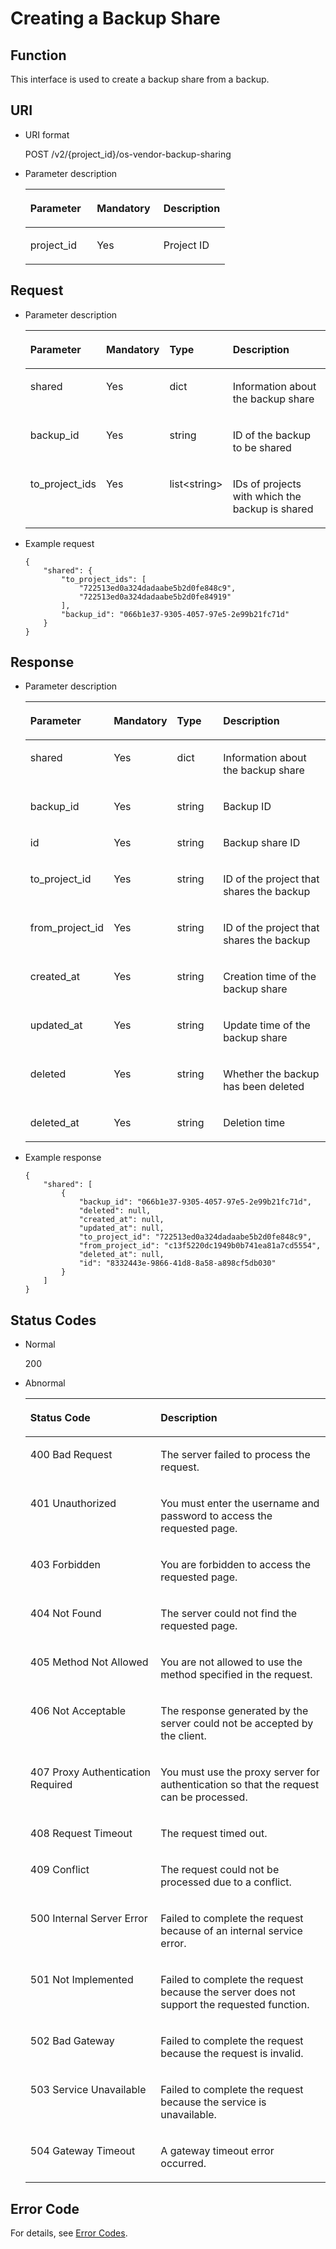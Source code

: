 # Creating a Backup Share<a name="EN-US_TOPIC_0078214151"></a>

## Function<a name="section12991215691"></a>

This interface is used to create a backup share from a backup.

## URI<a name="section143041151095"></a>

-   URI format

    POST /v2/\{project\_id\}/os-vendor-backup-sharing

-   Parameter description

    <a name="table1331011512912"></a>
    <table><thead align="left"><tr id="row32541316392"><th class="cellrowborder" valign="top" width="33.33333333333333%" id="mcps1.1.4.1.1"><p id="p1625418168917"><a name="p1625418168917"></a><a name="p1625418168917"></a>Parameter</p>
    </th>
    <th class="cellrowborder" valign="top" width="33.33333333333333%" id="mcps1.1.4.1.2"><p id="p9254916897"><a name="p9254916897"></a><a name="p9254916897"></a>Mandatory</p>
    </th>
    <th class="cellrowborder" valign="top" width="33.33333333333333%" id="mcps1.1.4.1.3"><p id="p1254191615916"><a name="p1254191615916"></a><a name="p1254191615916"></a>Description</p>
    </th>
    </tr>
    </thead>
    <tbody><tr id="row12254716991"><td class="cellrowborder" valign="top" width="33.33333333333333%" headers="mcps1.1.4.1.1 "><p id="p1025419164915"><a name="p1025419164915"></a><a name="p1025419164915"></a>project_id</p>
    </td>
    <td class="cellrowborder" valign="top" width="33.33333333333333%" headers="mcps1.1.4.1.2 "><p id="p3254171615911"><a name="p3254171615911"></a><a name="p3254171615911"></a>Yes</p>
    </td>
    <td class="cellrowborder" valign="top" width="33.33333333333333%" headers="mcps1.1.4.1.3 "><p id="p64170449"><a name="p64170449"></a><a name="p64170449"></a>Project ID</p>
    </td>
    </tr>
    </tbody>
    </table>


## Request<a name="section203249151917"></a>

-   Parameter description

    <a name="table10327101517913"></a>
    <table><thead align="left"><tr id="row2025515161398"><th class="cellrowborder" valign="top" width="16.328367163283673%" id="mcps1.1.5.1.1"><p id="p61804813"><a name="p61804813"></a><a name="p61804813"></a>Parameter</p>
    </th>
    <th class="cellrowborder" valign="top" width="17.348265173482652%" id="mcps1.1.5.1.2"><p id="p40133923"><a name="p40133923"></a><a name="p40133923"></a>Mandatory</p>
    </th>
    <th class="cellrowborder" valign="top" width="19.388061193880613%" id="mcps1.1.5.1.3"><p id="p14225104112"><a name="p14225104112"></a><a name="p14225104112"></a>Type</p>
    </th>
    <th class="cellrowborder" valign="top" width="46.93530646935306%" id="mcps1.1.5.1.4"><p id="p29622330"><a name="p29622330"></a><a name="p29622330"></a>Description</p>
    </th>
    </tr>
    </thead>
    <tbody><tr id="row9255131617913"><td class="cellrowborder" valign="top" width="16.328367163283673%" headers="mcps1.1.5.1.1 "><p id="p1925561617914"><a name="p1925561617914"></a><a name="p1925561617914"></a>shared</p>
    </td>
    <td class="cellrowborder" valign="top" width="17.348265173482652%" headers="mcps1.1.5.1.2 "><p id="p9255201610920"><a name="p9255201610920"></a><a name="p9255201610920"></a>Yes</p>
    </td>
    <td class="cellrowborder" valign="top" width="19.388061193880613%" headers="mcps1.1.5.1.3 "><p id="p13255116691"><a name="p13255116691"></a><a name="p13255116691"></a>dict</p>
    </td>
    <td class="cellrowborder" valign="top" width="46.93530646935306%" headers="mcps1.1.5.1.4 "><p id="p11255191613913"><a name="p11255191613913"></a><a name="p11255191613913"></a>Information about the backup share</p>
    </td>
    </tr>
    <tr id="row1125531613913"><td class="cellrowborder" valign="top" width="16.328367163283673%" headers="mcps1.1.5.1.1 "><p id="p1025551618919"><a name="p1025551618919"></a><a name="p1025551618919"></a>backup_id</p>
    </td>
    <td class="cellrowborder" valign="top" width="17.348265173482652%" headers="mcps1.1.5.1.2 "><p id="p125513161394"><a name="p125513161394"></a><a name="p125513161394"></a>Yes</p>
    </td>
    <td class="cellrowborder" valign="top" width="19.388061193880613%" headers="mcps1.1.5.1.3 "><p id="p52562016296"><a name="p52562016296"></a><a name="p52562016296"></a>string</p>
    </td>
    <td class="cellrowborder" valign="top" width="46.93530646935306%" headers="mcps1.1.5.1.4 "><p id="p11256181620912"><a name="p11256181620912"></a><a name="p11256181620912"></a>ID of the backup to be shared</p>
    </td>
    </tr>
    <tr id="row1625620161494"><td class="cellrowborder" valign="top" width="16.328367163283673%" headers="mcps1.1.5.1.1 "><p id="p525620161894"><a name="p525620161894"></a><a name="p525620161894"></a>to_project_ids</p>
    </td>
    <td class="cellrowborder" valign="top" width="17.348265173482652%" headers="mcps1.1.5.1.2 "><p id="p1256151620917"><a name="p1256151620917"></a><a name="p1256151620917"></a>Yes</p>
    </td>
    <td class="cellrowborder" valign="top" width="19.388061193880613%" headers="mcps1.1.5.1.3 "><p id="p1225613161696"><a name="p1225613161696"></a><a name="p1225613161696"></a>list&lt;string&gt;</p>
    </td>
    <td class="cellrowborder" valign="top" width="46.93530646935306%" headers="mcps1.1.5.1.4 "><p id="p42561616395"><a name="p42561616395"></a><a name="p42561616395"></a>IDs of projects with which the backup is shared</p>
    </td>
    </tr>
    </tbody>
    </table>


-   Example request

    ```
    {
        "shared": {
            "to_project_ids": [
                "722513ed0a324dadaabe5b2d0fe848c9",
                "722513ed0a324dadaabe5b2d0fe84919"
            ],
            "backup_id": "066b1e37-9305-4057-97e5-2e99b21fc71d"
        }
    }
    ```


## Response<a name="section10341151511916"></a>

-   Parameter description

    <a name="table153449152913"></a>
    <table><thead align="left"><tr id="row125714163918"><th class="cellrowborder" valign="top" width="20.407959204079592%" id="mcps1.1.5.1.1"><p id="p11911851132015"><a name="p11911851132015"></a><a name="p11911851132015"></a>Parameter</p>
    </th>
    <th class="cellrowborder" valign="top" width="17.348265173482652%" id="mcps1.1.5.1.2"><p id="p1310755112013"><a name="p1310755112013"></a><a name="p1310755112013"></a>Mandatory</p>
    </th>
    <th class="cellrowborder" valign="top" width="17.348265173482652%" id="mcps1.1.5.1.3"><p id="p191071951112015"><a name="p191071951112015"></a><a name="p191071951112015"></a>Type</p>
    </th>
    <th class="cellrowborder" valign="top" width="44.89551044895511%" id="mcps1.1.5.1.4"><p id="p210715118209"><a name="p210715118209"></a><a name="p210715118209"></a>Description</p>
    </th>
    </tr>
    </thead>
    <tbody><tr id="row1325713164913"><td class="cellrowborder" valign="top" width="20.407959204079592%" headers="mcps1.1.5.1.1 "><p id="p925711161793"><a name="p925711161793"></a><a name="p925711161793"></a>shared</p>
    </td>
    <td class="cellrowborder" valign="top" width="17.348265173482652%" headers="mcps1.1.5.1.2 "><p id="p202571161192"><a name="p202571161192"></a><a name="p202571161192"></a>Yes</p>
    </td>
    <td class="cellrowborder" valign="top" width="17.348265173482652%" headers="mcps1.1.5.1.3 "><p id="p9257216894"><a name="p9257216894"></a><a name="p9257216894"></a>dict</p>
    </td>
    <td class="cellrowborder" valign="top" width="44.89551044895511%" headers="mcps1.1.5.1.4 "><p id="p525751618910"><a name="p525751618910"></a><a name="p525751618910"></a>Information about the backup share</p>
    </td>
    </tr>
    <tr id="row1725701614917"><td class="cellrowborder" valign="top" width="20.407959204079592%" headers="mcps1.1.5.1.1 "><p id="p42576166910"><a name="p42576166910"></a><a name="p42576166910"></a>backup_id</p>
    </td>
    <td class="cellrowborder" valign="top" width="17.348265173482652%" headers="mcps1.1.5.1.2 "><p id="p1125720161595"><a name="p1125720161595"></a><a name="p1125720161595"></a>Yes</p>
    </td>
    <td class="cellrowborder" valign="top" width="17.348265173482652%" headers="mcps1.1.5.1.3 "><p id="p13257316494"><a name="p13257316494"></a><a name="p13257316494"></a>string</p>
    </td>
    <td class="cellrowborder" valign="top" width="44.89551044895511%" headers="mcps1.1.5.1.4 "><p id="p82574167918"><a name="p82574167918"></a><a name="p82574167918"></a>Backup ID</p>
    </td>
    </tr>
    <tr id="row225761618918"><td class="cellrowborder" valign="top" width="20.407959204079592%" headers="mcps1.1.5.1.1 "><p id="p1125714162914"><a name="p1125714162914"></a><a name="p1125714162914"></a>id</p>
    </td>
    <td class="cellrowborder" valign="top" width="17.348265173482652%" headers="mcps1.1.5.1.2 "><p id="p525711166919"><a name="p525711166919"></a><a name="p525711166919"></a>Yes</p>
    </td>
    <td class="cellrowborder" valign="top" width="17.348265173482652%" headers="mcps1.1.5.1.3 "><p id="p325712161396"><a name="p325712161396"></a><a name="p325712161396"></a>string</p>
    </td>
    <td class="cellrowborder" valign="top" width="44.89551044895511%" headers="mcps1.1.5.1.4 "><p id="p1257116795"><a name="p1257116795"></a><a name="p1257116795"></a>Backup share ID</p>
    </td>
    </tr>
    <tr id="row1325814161497"><td class="cellrowborder" valign="top" width="20.407959204079592%" headers="mcps1.1.5.1.1 "><p id="p12585161592"><a name="p12585161592"></a><a name="p12585161592"></a>to_project_id</p>
    </td>
    <td class="cellrowborder" valign="top" width="17.348265173482652%" headers="mcps1.1.5.1.2 "><p id="p325801610915"><a name="p325801610915"></a><a name="p325801610915"></a>Yes</p>
    </td>
    <td class="cellrowborder" valign="top" width="17.348265173482652%" headers="mcps1.1.5.1.3 "><p id="p0258101613919"><a name="p0258101613919"></a><a name="p0258101613919"></a>string</p>
    </td>
    <td class="cellrowborder" valign="top" width="44.89551044895511%" headers="mcps1.1.5.1.4 "><p id="p125814161894"><a name="p125814161894"></a><a name="p125814161894"></a>ID of the project that shares the backup</p>
    </td>
    </tr>
    <tr id="row2025818162917"><td class="cellrowborder" valign="top" width="20.407959204079592%" headers="mcps1.1.5.1.1 "><p id="p125817161790"><a name="p125817161790"></a><a name="p125817161790"></a>from_project_id</p>
    </td>
    <td class="cellrowborder" valign="top" width="17.348265173482652%" headers="mcps1.1.5.1.2 "><p id="p625818160911"><a name="p625818160911"></a><a name="p625818160911"></a>Yes</p>
    </td>
    <td class="cellrowborder" valign="top" width="17.348265173482652%" headers="mcps1.1.5.1.3 "><p id="p10258101611913"><a name="p10258101611913"></a><a name="p10258101611913"></a>string</p>
    </td>
    <td class="cellrowborder" valign="top" width="44.89551044895511%" headers="mcps1.1.5.1.4 "><p id="p52582161096"><a name="p52582161096"></a><a name="p52582161096"></a>ID of the project that shares the backup</p>
    </td>
    </tr>
    <tr id="row1425814161916"><td class="cellrowborder" valign="top" width="20.407959204079592%" headers="mcps1.1.5.1.1 "><p id="p325821619918"><a name="p325821619918"></a><a name="p325821619918"></a>created_at</p>
    </td>
    <td class="cellrowborder" valign="top" width="17.348265173482652%" headers="mcps1.1.5.1.2 "><p id="p19258101620916"><a name="p19258101620916"></a><a name="p19258101620916"></a>Yes</p>
    </td>
    <td class="cellrowborder" valign="top" width="17.348265173482652%" headers="mcps1.1.5.1.3 "><p id="p162581216799"><a name="p162581216799"></a><a name="p162581216799"></a>string</p>
    </td>
    <td class="cellrowborder" valign="top" width="44.89551044895511%" headers="mcps1.1.5.1.4 "><p id="p2025812167911"><a name="p2025812167911"></a><a name="p2025812167911"></a>Creation time of the backup share</p>
    </td>
    </tr>
    <tr id="row825831613910"><td class="cellrowborder" valign="top" width="20.407959204079592%" headers="mcps1.1.5.1.1 "><p id="p1225814166915"><a name="p1225814166915"></a><a name="p1225814166915"></a>updated_at</p>
    </td>
    <td class="cellrowborder" valign="top" width="17.348265173482652%" headers="mcps1.1.5.1.2 "><p id="p32586163916"><a name="p32586163916"></a><a name="p32586163916"></a>Yes</p>
    </td>
    <td class="cellrowborder" valign="top" width="17.348265173482652%" headers="mcps1.1.5.1.3 "><p id="p1225817164911"><a name="p1225817164911"></a><a name="p1225817164911"></a>string</p>
    </td>
    <td class="cellrowborder" valign="top" width="44.89551044895511%" headers="mcps1.1.5.1.4 "><p id="p152584168918"><a name="p152584168918"></a><a name="p152584168918"></a>Update time of the backup share</p>
    </td>
    </tr>
    <tr id="row17258916492"><td class="cellrowborder" valign="top" width="20.407959204079592%" headers="mcps1.1.5.1.1 "><p id="p1625891620919"><a name="p1625891620919"></a><a name="p1625891620919"></a>deleted</p>
    </td>
    <td class="cellrowborder" valign="top" width="17.348265173482652%" headers="mcps1.1.5.1.2 "><p id="p14258916197"><a name="p14258916197"></a><a name="p14258916197"></a>Yes</p>
    </td>
    <td class="cellrowborder" valign="top" width="17.348265173482652%" headers="mcps1.1.5.1.3 "><p id="p5258616496"><a name="p5258616496"></a><a name="p5258616496"></a>string</p>
    </td>
    <td class="cellrowborder" valign="top" width="44.89551044895511%" headers="mcps1.1.5.1.4 "><p id="p132582161392"><a name="p132582161392"></a><a name="p132582161392"></a>Whether the backup has been deleted</p>
    </td>
    </tr>
    <tr id="row2258416292"><td class="cellrowborder" valign="top" width="20.407959204079592%" headers="mcps1.1.5.1.1 "><p id="p9258516491"><a name="p9258516491"></a><a name="p9258516491"></a>deleted_at</p>
    </td>
    <td class="cellrowborder" valign="top" width="17.348265173482652%" headers="mcps1.1.5.1.2 "><p id="p925918161911"><a name="p925918161911"></a><a name="p925918161911"></a>Yes</p>
    </td>
    <td class="cellrowborder" valign="top" width="17.348265173482652%" headers="mcps1.1.5.1.3 "><p id="p192592161291"><a name="p192592161291"></a><a name="p192592161291"></a>string</p>
    </td>
    <td class="cellrowborder" valign="top" width="44.89551044895511%" headers="mcps1.1.5.1.4 "><p id="p125918161596"><a name="p125918161596"></a><a name="p125918161596"></a>Deletion time</p>
    </td>
    </tr>
    </tbody>
    </table>


-   Example response

    ```
    {
        "shared": [
            {
                "backup_id": "066b1e37-9305-4057-97e5-2e99b21fc71d",
                "deleted": null,
                "created_at": null,
                "updated_at": null,
                "to_project_id": "722513ed0a324dadaabe5b2d0fe848c9",
                "from_project_id": "c13f5220dc1949b0b741ea81a7cd5554",
                "deleted_at": null,
                "id": "8332443e-9866-41d8-8a58-a898cf5db030"
            }
        ]
    }
    ```


## Status Codes<a name="section4372215591"></a>

-   Normal

    200

-   Abnormal

    <a name="table59178184203255"></a>
    <table><thead align="left"><tr id="row54047877203255"><th class="cellrowborder" valign="top" width="43.419999999999995%" id="mcps1.1.3.1.1"><p id="p15801936203255"><a name="p15801936203255"></a><a name="p15801936203255"></a>Status Code</p>
    </th>
    <th class="cellrowborder" valign="top" width="56.58%" id="mcps1.1.3.1.2"><p id="p4888452203255"><a name="p4888452203255"></a><a name="p4888452203255"></a>Description</p>
    </th>
    </tr>
    </thead>
    <tbody><tr id="row60420295203255"><td class="cellrowborder" valign="top" width="43.419999999999995%" headers="mcps1.1.3.1.1 "><p id="p62205764203255"><a name="p62205764203255"></a><a name="p62205764203255"></a>400 Bad Request</p>
    </td>
    <td class="cellrowborder" valign="top" width="56.58%" headers="mcps1.1.3.1.2 "><p id="p5502113203255"><a name="p5502113203255"></a><a name="p5502113203255"></a>The server failed to process the request.</p>
    </td>
    </tr>
    <tr id="row49519019203255"><td class="cellrowborder" valign="top" width="43.419999999999995%" headers="mcps1.1.3.1.1 "><p id="p51617596203255"><a name="p51617596203255"></a><a name="p51617596203255"></a>401 Unauthorized</p>
    </td>
    <td class="cellrowborder" valign="top" width="56.58%" headers="mcps1.1.3.1.2 "><p id="p20275713203255"><a name="p20275713203255"></a><a name="p20275713203255"></a>You must enter the username and password to access the requested page.</p>
    </td>
    </tr>
    <tr id="row48263690203255"><td class="cellrowborder" valign="top" width="43.419999999999995%" headers="mcps1.1.3.1.1 "><p id="p17044857203255"><a name="p17044857203255"></a><a name="p17044857203255"></a>403 Forbidden</p>
    </td>
    <td class="cellrowborder" valign="top" width="56.58%" headers="mcps1.1.3.1.2 "><p id="p38456209203255"><a name="p38456209203255"></a><a name="p38456209203255"></a>You are forbidden to access the requested page.</p>
    </td>
    </tr>
    <tr id="row10561563203255"><td class="cellrowborder" valign="top" width="43.419999999999995%" headers="mcps1.1.3.1.1 "><p id="p50180290203255"><a name="p50180290203255"></a><a name="p50180290203255"></a>404 Not Found</p>
    </td>
    <td class="cellrowborder" valign="top" width="56.58%" headers="mcps1.1.3.1.2 "><p id="p38071718203255"><a name="p38071718203255"></a><a name="p38071718203255"></a>The server could not find the requested page.</p>
    </td>
    </tr>
    <tr id="row7101146203255"><td class="cellrowborder" valign="top" width="43.419999999999995%" headers="mcps1.1.3.1.1 "><p id="p38321955203255"><a name="p38321955203255"></a><a name="p38321955203255"></a>405 Method Not Allowed</p>
    </td>
    <td class="cellrowborder" valign="top" width="56.58%" headers="mcps1.1.3.1.2 "><p id="p17070685203255"><a name="p17070685203255"></a><a name="p17070685203255"></a>You are not allowed to use the method specified in the request.</p>
    </td>
    </tr>
    <tr id="row19418444203255"><td class="cellrowborder" valign="top" width="43.419999999999995%" headers="mcps1.1.3.1.1 "><p id="p29390130203255"><a name="p29390130203255"></a><a name="p29390130203255"></a>406 Not Acceptable</p>
    </td>
    <td class="cellrowborder" valign="top" width="56.58%" headers="mcps1.1.3.1.2 "><p id="p31790300203255"><a name="p31790300203255"></a><a name="p31790300203255"></a>The response generated by the server could not be accepted by the client.</p>
    </td>
    </tr>
    <tr id="row17677246203255"><td class="cellrowborder" valign="top" width="43.419999999999995%" headers="mcps1.1.3.1.1 "><p id="p22570826203255"><a name="p22570826203255"></a><a name="p22570826203255"></a>407 Proxy Authentication Required</p>
    </td>
    <td class="cellrowborder" valign="top" width="56.58%" headers="mcps1.1.3.1.2 "><p id="p16297614203255"><a name="p16297614203255"></a><a name="p16297614203255"></a>You must use the proxy server for authentication so that the request can be processed.</p>
    </td>
    </tr>
    <tr id="row12460805203255"><td class="cellrowborder" valign="top" width="43.419999999999995%" headers="mcps1.1.3.1.1 "><p id="p2692305203255"><a name="p2692305203255"></a><a name="p2692305203255"></a>408 Request Timeout</p>
    </td>
    <td class="cellrowborder" valign="top" width="56.58%" headers="mcps1.1.3.1.2 "><p id="p16750186203255"><a name="p16750186203255"></a><a name="p16750186203255"></a>The request timed out.</p>
    </td>
    </tr>
    <tr id="row16533951203255"><td class="cellrowborder" valign="top" width="43.419999999999995%" headers="mcps1.1.3.1.1 "><p id="p64181621203255"><a name="p64181621203255"></a><a name="p64181621203255"></a>409 Conflict</p>
    </td>
    <td class="cellrowborder" valign="top" width="56.58%" headers="mcps1.1.3.1.2 "><p id="p31328812203255"><a name="p31328812203255"></a><a name="p31328812203255"></a>The request could not be processed due to a conflict.</p>
    </td>
    </tr>
    <tr id="row13523855203255"><td class="cellrowborder" valign="top" width="43.419999999999995%" headers="mcps1.1.3.1.1 "><p id="p21690474203255"><a name="p21690474203255"></a><a name="p21690474203255"></a>500 Internal Server Error</p>
    </td>
    <td class="cellrowborder" valign="top" width="56.58%" headers="mcps1.1.3.1.2 "><p id="p12097945203255"><a name="p12097945203255"></a><a name="p12097945203255"></a>Failed to complete the request because of an internal service error.</p>
    </td>
    </tr>
    <tr id="row41772644203255"><td class="cellrowborder" valign="top" width="43.419999999999995%" headers="mcps1.1.3.1.1 "><p id="p28140973203255"><a name="p28140973203255"></a><a name="p28140973203255"></a>501 Not Implemented</p>
    </td>
    <td class="cellrowborder" valign="top" width="56.58%" headers="mcps1.1.3.1.2 "><p id="p64826302203255"><a name="p64826302203255"></a><a name="p64826302203255"></a>Failed to complete the request because the server does not support the requested function.</p>
    </td>
    </tr>
    <tr id="row46565809203255"><td class="cellrowborder" valign="top" width="43.419999999999995%" headers="mcps1.1.3.1.1 "><p id="p13734210203255"><a name="p13734210203255"></a><a name="p13734210203255"></a>502 Bad Gateway</p>
    </td>
    <td class="cellrowborder" valign="top" width="56.58%" headers="mcps1.1.3.1.2 "><p id="p38729264203255"><a name="p38729264203255"></a><a name="p38729264203255"></a>Failed to complete the request because the request is invalid.</p>
    </td>
    </tr>
    <tr id="row13019061203255"><td class="cellrowborder" valign="top" width="43.419999999999995%" headers="mcps1.1.3.1.1 "><p id="p47911033203255"><a name="p47911033203255"></a><a name="p47911033203255"></a>503 Service Unavailable</p>
    </td>
    <td class="cellrowborder" valign="top" width="56.58%" headers="mcps1.1.3.1.2 "><p id="p55588428203255"><a name="p55588428203255"></a><a name="p55588428203255"></a>Failed to complete the request because the service is unavailable.</p>
    </td>
    </tr>
    <tr id="row30533812203255"><td class="cellrowborder" valign="top" width="43.419999999999995%" headers="mcps1.1.3.1.1 "><p id="p57319716203255"><a name="p57319716203255"></a><a name="p57319716203255"></a>504 Gateway Timeout</p>
    </td>
    <td class="cellrowborder" valign="top" width="56.58%" headers="mcps1.1.3.1.2 "><p id="p12385400203255"><a name="p12385400203255"></a><a name="p12385400203255"></a>A gateway timeout error occurred.</p>
    </td>
    </tr>
    </tbody>
    </table>


## Error Code<a name="section1362310255432"></a>

For details, see  [Error Codes](error-codes.md).


